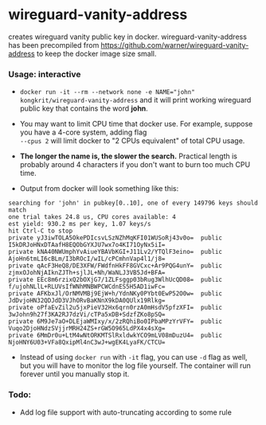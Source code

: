 # wireguard-vanity-address
creates wireguard vanity public key in docker. wireguard-vanity-address has been precompiled from https://github.com/warner/wireguard-vanity-address to keep the docker image size small.

### Usage: interactive

- `docker run -it --rm --network none -e NAME="john" kongkrit/wireguard-vanity-address` and it will print working wireguard public key that contains the word **john**.
- You may want to limit CPU time that docker use. For example, suppose you have a 4-core system, adding flag \
  `--cpus 2` will limit docker to "2 CPUs equivalent" of total CPU usage.
- **The longer the name is, the slower the search.** Practical length is probably around 4 characters if you don't want to burn too much CPU time.

- Output from docker will look something like this:
```
searching for 'john' in pubkey[0..10], one of every 149796 keys should match
one trial takes 24.8 us, CPU cores available: 4
est yield: 930.2 ms per key, 1.07 keys/s
hit Ctrl-C to stop
private yJ3iwTOLA5OkePDIcsvLSzNZhMqKFI01WUSoRj43v0o=  public I5kDRJoHNxDTAafH8EQObGYXJU7wx7o4KI71OyNx5iI=
private kNA40NWUmphYvAiueYBAVbKGI+J11Lv2/YTQlF3eino=  public AjoHn6tmLI6cBLm/I3bROcI/wIL/cPCmhnVap4l1/j8=
private qAcF3HeQ8/DE3XFW/FWdfnHkFF8GVCxc+Ar9PQG4unY=  public zjmxOJohNjAIknZJTh+sjlJL+Nh/WaNLJ3VB5Jd+BFA=
private EEc8m6rzixQ2bOXjG7/1ZLFsggp03bRug3WlhUcQD08=  public f/ujohNLlL+RLUVsIfWNhMNBWPCWCdnES5H5AD1iwFc=
private AFKbxJl/OrNMVMBj9EjW+h/YdnNKy0PYbt0EwP52O0w=  public JdDvjoHN32QDJdD3VJhORvBaKNnX9kDA0QUlx19Rlkg=
private oPfaEvZil2u5jxPieV32Hx6qrn0rzA0mHsdV5pfzXFI=  public 3wJohn9h27f3KA2RJ7dzVi/cTPa5xDB+SdzfZKo8pSQ=
private 6M9Je7aO+DLEjaWMIxy/x/2zRQhiBo0IPbaMPzYrVFY=  public Vuqo2DjoHNdzSVjjrMRH24ZS+rGW5O965LdPX4x4sXg=
private 6MmDr0u+LtM4wNtORKMTSlRxldwkYCO9mLV08mDuzU4=  public NjoHNY6U03+VFa8QxipMl4nC3wJ+wgEK4LyaFK/CTCU=
```

- Instead of using `docker run` with `-it` flag, you can use `-d` flag as well, but you will have to monitor the log file yourself. The container will run forever until you manually stop it.

### Todo:

- Add log file support with auto-truncating according to some rule
